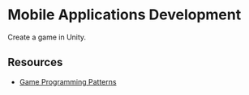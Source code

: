 # Mobile Applications Development

Create a game in Unity.

## Resources

- [Game Programming Patterns](http://gameprogrammingpatterns.com)
